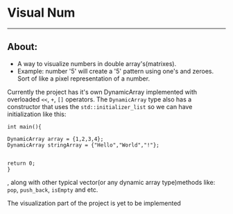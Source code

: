 # Visual Num
----------------

## About:
 - A way to visualize numbers in double array's(matrixes).
 - Example: number '5' will create a '5' pattern using one's and zeroes. Sort of like a pixel representation of a number.

Currently the project has it's own DynamicArray implemented with overloaded `<<`, `+`, `[]` operators. The `DynamicArray` type also has a constructor that uses the 
`std::initializer_list` so we can have initialization like this:
```
int main(){

DynamicArray array = {1,2,3,4};
DynamicArray stringArray = {"Hello","World","!"};


return 0;
}
```

, along with other typical vector(or any dynamic array type)methods like: `pop`, `push_back`, `isEmpty` and etc.

The visualization part of the project is yet to be implemented
